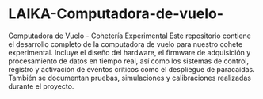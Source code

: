 # LAIKA-Computadora-de-vuelo-
Computadora de Vuelo - Cohetería Experimental
Este repositorio contiene el desarrollo completo de la computadora de vuelo para nuestro cohete experimental. Incluye el diseño del hardware, el firmware de adquisición y procesamiento de datos en tiempo real, así como los sistemas de control, registro y activación de eventos críticos como el despliegue de paracaídas. También se documentan pruebas, simulaciones y calibraciones realizadas durante el proyecto.

